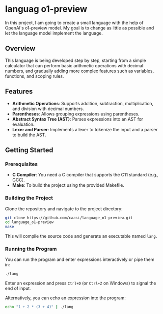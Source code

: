 # languag o1-preview

In this project, I am going to create a small language with the help of OpenAI's
o1-preview model. My goal is to change as little as possible and let the
language model implement the language.

## Overview

This language is being developed step by step, starting from a simple calculator
that can perform basic arithmetic operations with decimal numbers, and gradually
adding more complex features such as variables, functions, and scoping rules.

## Features

- **Arithmetic Operations**: Supports addition, subtraction, multiplication, and division with decimal numbers.
- **Parentheses**: Allows grouping expressions using parentheses.
- **Abstract Syntax Tree (AST)**: Parses expressions into an AST for evaluation.
- **Lexer and Parser**: Implements a lexer to tokenize the input and a parser to build the AST.

## Getting Started

### Prerequisites

- **C Compiler**: You need a C compiler that supports the C11 standard (e.g., GCC).
- **Make**: To build the project using the provided Makefile.

### Building the Project

Clone the repository and navigate to the project directory:

```bash
git clone https://github.com/caasi/language_o1-preview.git
cd language_o1-preview
make
```

This will compile the source code and generate an executable named `lang`.

### Running the Program

You can run the program and enter expressions interactively or pipe them in:

```bash
./lang
```

Enter an expression and press `Ctrl+D` (or `Ctrl+Z` on Windows) to signal the end of input.

Alternatively, you can echo an expression into the program:

```bash
echo "1 + 2 * (3 + 4)" | ./lang
```

